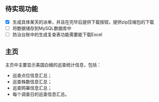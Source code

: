 ## 待实现功能
- [x] 生成具体某天的派单，并且在完毕后提供下载按钮，提供zip压缩包的下载
- [ ] 将数据储存到MySQL数据库中
- [ ] 防治台账中的生成复查表功能需要能下载Excel

## 主页

主页中主要显示美国白蛾的巡查统计信息，包括：
- 巡查点位信息汇总；
- 巡查株数信息汇总；
- 巡查网幕信息汇总；
- 每个调查日的巡查信息汇总。